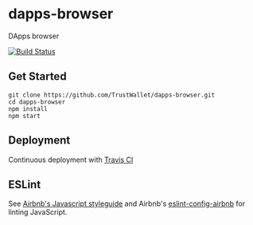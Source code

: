 # dapps-browser
DApps browser

[![Build Status](https://travis-ci.org/TrustWallet/dapps-browser.svg?branch=master)](https://travis-ci.org/TrustWallet/dapps-browser)

## Get Started
```
git clone https://github.com/TrustWallet/dapps-browser.git
cd dapps-browser
npm install
npm start
```

## Deployment
Continuous deployment with [Travis CI](https://travis-ci.org/TrustWallet/dapps-browser)

## ESLint
See [Airbnb's Javascript styleguide](https://github.com/airbnb/javascript) and Airbnb's [eslint-config-airbnb](https://github.com/airbnb/javascript/tree/master/packages/eslint-config-airbnb) for linting JavaScript.